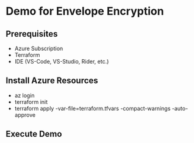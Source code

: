 # Demo for Envelope Encryption

## Prerequisites
- Azure Subscription
- Terraform
- IDE (VS-Code, VS-Studio, Rider, etc.)

## Install Azure Resources
- az login
- terraform init
- terraform apply -var-file=terraform.tfvars -compact-warnings -auto-approve


## Execute Demo
